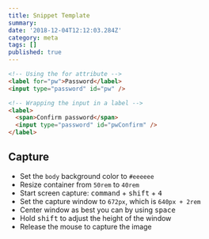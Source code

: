 ```yaml
---
title: Snippet Template
summary:
date: '2018-12-04T12:12:03.284Z'
category: meta
tags: []
published: true
---
```


```html
<!-- Using the for attribute -->
<label for="pw">Password</label>
<input type="password" id="pw" />

<!-- Wrapping the input in a label -->
<label>
  <span>Confirm password</span>
  <input type="password" id="pwConfirm" />
</label>
```

## Capture

- Set the `body` background color to `#eeeeee`
- Resize container from `50rem` to `40rem`
- Start screen capture: <kbd>command</kbd> + <kbd>shift</kbd> + <kbd>4</kbd>
- Set the capture window to `672px`, which is `640px + 2rem`
- Center window as best you can by using <kbd>space</kbd>
- Hold <kbd>shift</kbd> to adjust the height of the window
- Release the mouse to capture the image
